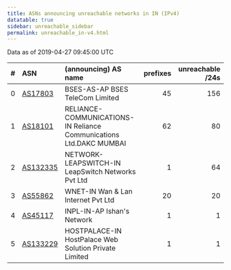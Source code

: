 ```yaml
---
title: ASNs announcing unreachable networks in IN (IPv4)
datatable: true
sidebar: unreachable_sidebar
permalink: unreachable_in-v4.html
---
```


Data as of 2019-04-27 09:45:00 UTC


<div class="datatable-begin"></div>

|   # | ASN                                      | (announcing) AS name                                               |   prefixes |   unreachable /24s |
|----:|:-----------------------------------------|:-------------------------------------------------------------------|-----------:|-------------------:|
|   0 | [AS17803](unreachable_AS17803-v4.html)   | BSES-AS-AP BSES TeleCom Limited                                    |         45 |                156 |
|   1 | [AS18101](unreachable_AS18101-v4.html)   | RELIANCE-COMMUNICATIONS-IN Reliance Communications Ltd.DAKC MUMBAI |         62 |                 80 |
|   2 | [AS132335](unreachable_AS132335-v4.html) | NETWORK-LEAPSWITCH-IN LeapSwitch Networks Pvt Ltd                  |          1 |                 64 |
|   3 | [AS55862](unreachable_AS55862-v4.html)   | WNET-IN Wan &amp; Lan Internet Pvt Ltd                             |         20 |                 20 |
|   4 | [AS45117](unreachable_AS45117-v4.html)   | INPL-IN-AP Ishan's Network                                         |          1 |                  1 |
|   5 | [AS133229](unreachable_AS133229-v4.html) | HOSTPALACE-IN HostPalace Web Solution Private Limited              |          1 |                  1 |

<div class="datatable-end"></div>
